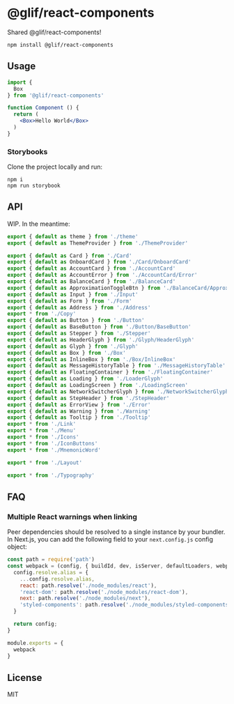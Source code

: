 # @glif/react-components

Shared @glif/react-components!

```
npm install @glif/react-components
```

## Usage

``` jsx
import {
  Box
} from '@glif/react-components'

function Component () {
  return (
    <Box>Hello World</Box>
  )
}
```

### Storybooks

Clone the project locally and run:

```
npm i
npm run storybook
```

## API

WIP.  In the meantime:

```js
export { default as theme } from './theme'
export { default as ThemeProvider } from './ThemeProvider'

export { default as Card } from './Card'
export { default as OnboardCard } from './Card/OnboardCard'
export { default as AccountCard } from './AccountCard'
export { default as AccountError } from './AccountCard/Error'
export { default as BalanceCard } from './BalanceCard'
export { default as ApproximationToggleBtn } from './BalanceCard/ApproximationToggleBtn'
export { default as Input } from './Input'
export { default as Form } from './Form'
export { default as Address } from './Address'
export * from './Copy'
export { default as Button } from './Button'
export { default as BaseButton } from './Button/BaseButton'
export { default as Stepper } from './Stepper'
export { default as HeaderGlyph } from './Glyph/HeaderGlyph'
export { default as Glyph } from './Glyph'
export { default as Box } from './Box'
export { default as InlineBox } from './Box/InlineBox'
export { default as MessageHistoryTable } from './MessageHistoryTable'
export { default as FloatingContainer } from './FloatingContainer'
export { default as Loading } from './LoaderGlyph'
export { default as LoadingScreen } from './LoadingScreen'
export { default as NetworkSwitcherGlyph } from './NetworkSwitcherGlyph'
export { default as StepHeader } from './StepHeader'
export { default as ErrorView } from './Error'
export { default as Warning } from './Warning'
export { default as Tooltip } from './Tooltip'
export * from './Link'
export * from './Menu'
export * from './Icons'
export * from './IconButtons'
export * from './MnemonicWord'

export * from './Layout'

export * from './Typography'
```

## FAQ

### Multiple React warnings when linking

Peer dependencies should be resolved to a single instance by your bundler.  In Next.js, you can add the following field to your `next.config.js` config object:

```js
const path = require('path')
const webpack = (config, { buildId, dev, isServer, defaultLoaders, webpack }) => {
  config.resolve.alias = {
    ...config.resolve.alias,
    react: path.resolve('./node_modules/react'),
    'react-dom': path.resolve('./node_modules/react-dom'),
    next: path.resolve('./node_modules/next'),
    'styled-components': path.resolve('./node_modules/styled-components')
  }

  return config;
}

module.exports = {
  webpack
}
```

## License

MIT
